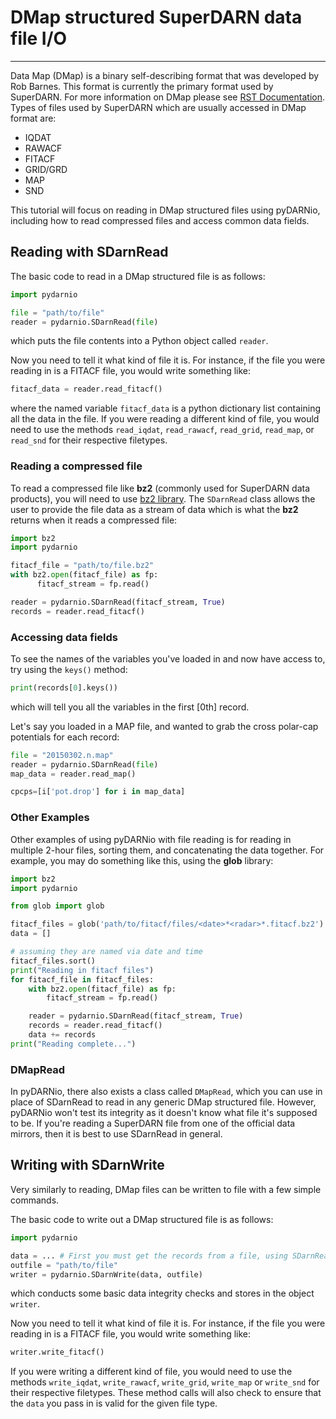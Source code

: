# DMap structured SuperDARN data file I/O
---

Data Map (DMap) is a binary self-describing format that was developed by Rob Barnes. 
This format is currently the primary format used by SuperDARN. 
For more information on DMap please see [RST Documentation](https://radar-software-toolkit-rst.readthedocs.io/en/latest/).
Types of files used by SuperDARN which are usually accessed in DMap format are:
- IQDAT
- RAWACF
- FITACF
- GRID/GRD
- MAP
- SND

This tutorial will focus on reading in DMap structured files using pyDARNio, including how to read compressed files and access common data fields.

## Reading with SDarnRead

The basic code to read in a DMap structured file is as follows:
```python
import pydarnio

file = "path/to/file"
reader = pydarnio.SDarnRead(file)
```
which puts the file contents into a Python object called `reader`. 

Now you need to tell it what kind of file it is. For instance, if the file you were reading in is a FITACF file, you would write something like:
```python
fitacf_data = reader.read_fitacf()
```
where the named variable `fitacf_data` is a python dictionary list containing all the data in the file. If you were reading a different kind of file, you would need to use the methods `read_iqdat`, `read_rawacf`, `read_grid`, `read_map`, or `read_snd` for their respective filetypes.

### Reading a compressed file

To read a compressed file like **bz2** (commonly used for SuperDARN data products), you will need to use [bz2 library](https://docs.python.org/3/library/bz2.html). 
The `SDarnRead` class allows the user to provide the file data as a stream of data which is what the **bz2** returns when it reads a compressed file: 
```python
import bz2
import pydarnio

fitacf_file = "path/to/file.bz2"
with bz2.open(fitacf_file) as fp:
      fitacf_stream = fp.read()

reader = pydarnio.SDarnRead(fitacf_stream, True)
records = reader.read_fitacf()
```

### Accessing data fields
To see the names of the variables you've loaded in and now have access to, try using the `keys()` method:
```python
print(records[0].keys())
```
which will tell you all the variables in the first [0th] record.

Let's say you loaded in a MAP file, and wanted to grab the cross polar-cap potentials for each record:
```python
file = "20150302.n.map"
reader = pydarnio.SDarnRead(file)
map_data = reader.read_map()

cpcps=[i['pot.drop'] for i in map_data]
```
### Other Examples

Other examples of using pyDARNio with file reading is for reading in multiple 2-hour files, sorting them, and concatenating the data together.
For example, you may do something like this, using the **glob** library:

```python
import bz2 
import pydarnio 

from glob import glob

fitacf_files = glob('path/to/fitacf/files/<date>*<radar>*.fitacf.bz2')
data = []

# assuming they are named via date and time
fitacf_files.sort()
print("Reading in fitacf files")
for fitacf_file in fitacf_files:
    with bz2.open(fitacf_file) as fp:
        fitacf_stream = fp.read()

    reader = pydarnio.SDarnRead(fitacf_stream, True)
    records = reader.read_fitacf()
    data += records
print("Reading complete...")
```

### DMapRead

In pyDARNio, there also exists a class called `DMapRead`, which you can use in place of SDarnRead to read in any generic DMap structured file. However, pyDARNio won't test its integrity as it doesn't know what file it's supposed to be. If you're reading a SuperDARN file from one of the official data mirrors, then it is best to use SDarnRead in general.

## Writing with SDarnWrite

Very similarly to reading, DMap files can be written to file with a few simple commands.

The basic code to write out a DMap structured file is as follows:
```python
import pydarnio

data = ... # First you must get the records from a file, using SDarnRead()
outfile = "path/to/file"
writer = pydarnio.SDarnWrite(data, outfile)
```
which conducts some basic data integrity checks and stores in the object `writer`. 

Now you need to tell it what kind of file it is. For instance, if the file you were reading in is a FITACF file, you would write something like:
```python
writer.write_fitacf()
```
If you were writing a different kind of file, you would need to use the methods `write_iqdat`, `write_rawacf`, `write_grid`, `write_map` or `write_snd` for their respective filetypes.
These method calls will also check to ensure that the `data` you pass in is valid for the given file type.

